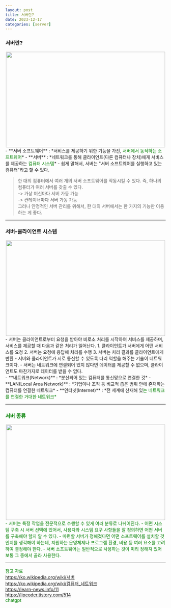 ```yaml
---
layout: post
title: 서버란?
date: 2023-12-17
categories: [server]
---
```

### 서버란?
<center><img src="https://github.com/LeeJae-H/LeeJae-H.github.io/assets/122717063/c2fc3460-9db2-4781-b135-8d7d3250152c" width="500" height="300"></center>
- **서버 소프트웨어** : *서비스를 제공하기 위한 기능을 가진, <span style="color:green">서버에서 동작하는 소프트웨어</span>*
- **서버** : *네트워크를 통해 클라이언트(다른 컴퓨터나 장치)에게 서비스를 제공하는 <span style="color:green">컴퓨터 시스템</span>*
- 쉽게 말해서, 서버는 "서버 소프트웨어를 실행하고 있는 컴퓨터"라고 할 수 있다.


> 한 대의 컴퓨터에서 여러 개의 서버 소프트웨어를 작동시킬 수 있다. 즉, 하나의 컴퓨터가 여러 서버를 갖출 수 있다.   
    -> 가상 머신마다 서버 가동 가능   
    -> 컨테이너마다 서버 가동 가능   
그러나 안정적인 서버 관리를 위해서, 한 대의 서버에서는 한 가지의 기능만 이용하는 게 좋다.

---
### 서버-클라이언트 시스템
<center><img src="https://github.com/LeeJae-H/LeeJae-H.github.io/assets/122717063/09a9005f-0159-4566-9815-f36fb675604e" width="500" height="300"></center>
- 서버는 클라이언트로부터 요청을 받아야 비로소 처리를 시작하여 서비스를 제공하며, 서비스를 제공할 때 다음과 같은 처리가 일어난다.
    1. 클라이언트가 서버에게 어떤 서비스를 요청
    2. 서버는 요청에 응답해 처리를 수행
    3. 서버는 처리 결과를 클라이언트에게 반환
- 서버와 클라이언트가 서로 통신할 수 있도록 다리 역할을 해주는 기술이 네트워크이다.
    - 서버는 네트워크에 연결되어 있지 않다면 데이터를 제공할 수 없으며, 클라이언트도 마찬가지로 데이터를 받을 수 없다.    
<br>
- **네트워크(Network)** : *분산되어 있는 컴퓨터를 통신망으로 연결한 것*
- **LAN(Local Area Network)** : *기업이나 조직 등 비교적 좁은 범위 안에 존재하는 컴퓨터를 연결한 네트워크*
- **인터넷(Internet)** : *전 세계에 산재해 있<span style="color:green">는 네트워크를 연결한 거대한 네트워크*


---
### 서버 종류
<center><img src="https://github.com/LeeJae-H/LeeJae-H.github.io/assets/122717063/5555857b-1d9d-4f64-8d9a-c25549d5497e" width="500" height="300"></center>
- 서버는 특정 작업을 전문적으로 수행할 수 있게 여러 분류로 나뉘어진다.
    - 어떤 시스템 구축 시 서버 선택에 있어서, 사용자와 시스템 요구 사항들을 잘 정의하면 어떤 서버를 구축해야 할지 알 수 있다.
    - 마련할 서버가 정해졌다면 어떤 소프트웨어를 설치할 것 인지를 생각해야 하는데,  지원하는 운영체제나 프로그램 환경, 비용 등 여러 요소를 고려하여 결정해야 한다. 
    - 서버 소프트웨어는 일반적으로 사용하는 것이 미리 정해져 있어 보통 그 중에서 골라 사용한다.

---
참고 자료  
https://ko.wikipedia.org/wiki/서버  
https://ko.wikipedia.org/wiki/컴퓨터_네트워크    
https://learn-news.info/11  
https://lipcoder.tistory.com/514  
chatgpt